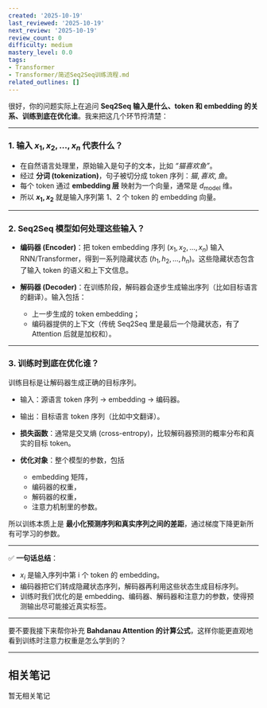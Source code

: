```yaml
---
created: '2025-10-19'
last_reviewed: '2025-10-19'
next_review: '2025-10-19'
review_count: 0
difficulty: medium
mastery_level: 0.0
tags:
- Transformer
- Transformer/简述Seq2Seq训练流程.md
related_outlines: []
---
```


很好，你的问题实际上在追问 **Seq2Seq 输入是什么、token 和 embedding 的关系、训练到底在优化谁**。我来把这几个环节捋清楚：

---

### 1. 输入 $x_1, x_2, \dots, x_n$ 代表什么？

* 在自然语言处理里，原始输入是句子的文本，比如 *“猫喜欢鱼”*。
* 经过 **分词 (tokenization)**，句子被切分成 token 序列：$猫, 喜欢, 鱼$。
* 每个 token 通过 **embedding 层** 映射为一个向量，通常是 $d_{\text{model}}$ 维。
* 所以 **$x_1, x_2$** 就是输入序列第 1、2 个 token 的 embedding 向量。

---

### 2. Seq2Seq 模型如何处理这些输入？

* **编码器 (Encoder)**：把 token embedding 序列 $(x_1, x_2, \dots, x_n)$ 输入 RNN/Transformer，得到一系列隐藏状态 $(h_1, h_2, \dots, h_n)$。这些隐藏状态包含了输入 token 的语义和上下文信息。
* **解码器 (Decoder)**：在训练阶段，解码器会逐步生成输出序列（比如目标语言的翻译）。输入包括：

  * 上一步生成的 token embedding；
  * 编码器提供的上下文（传统 Seq2Seq 里是最后一个隐藏状态，有了 Attention 后就是加权和）。

---

### 3. 训练时到底在优化谁？

训练目标是让解码器生成正确的目标序列。

* 输入：源语言 token 序列 → embedding → 编码器。
* 输出：目标语言 token 序列（比如中文翻译）。
* **损失函数**：通常是交叉熵 (cross-entropy)，比较解码器预测的概率分布和真实的目标 token。
* **优化对象**：整个模型的参数，包括

  * embedding 矩阵，
  * 编码器的权重，
  * 解码器的权重，
  * 注意力机制里的参数。

所以训练本质上是 **最小化预测序列和真实序列之间的差距**，通过梯度下降更新所有可学习的参数。

---

✅ **一句话总结**：

* $x_i$ 是输入序列中第 i 个 token 的 embedding。
* 编码器把它们转成隐藏状态序列，解码器再利用这些状态生成目标序列。
* 训练时我们优化的是 embedding、编码器、解码器和注意力的参数，使得预测输出尽可能接近真实标签。

---

要不要我接下来帮你补充 **Bahdanau Attention 的计算公式**，这样你能更直观地看到训练时注意力权重是怎么学到的？

---

## 相关笔记
<!-- 自动生成 -->

暂无相关笔记

